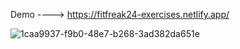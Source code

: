 Demo ---->   https://fitfreak24-exercises.netlify.app/


![1caa9937-f9b0-48e7-b268-3ad382da651e](https://user-images.githubusercontent.com/100964607/173252961-6cea6551-c6a6-4713-9730-d66fee1a0052.png)
